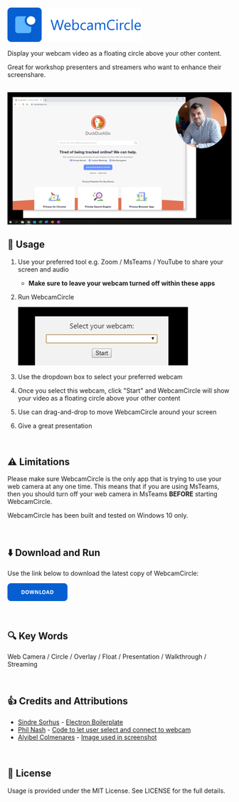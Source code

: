 <br />

![](images/header.png)

Display your webcam video as a floating circle above your other content.

Great for workshop presenters and streamers who want to enhance their screenshare.

<br />

<img src="images/screenshot.png" width="800" />

<br />

## 📝 Usage

1. Use your preferred tool e.g. Zoom / MsTeams / YouTube to share your screen and audio
    - **Make sure to leave your webcam turned off within these apps**
2. Run WebcamCircle

   ![](images/select.jpg)
3. Use the dropdown box to select your preferred webcam
4. Once you select this webcam, click "Start" and WebcamCircle will show your video as a floating circle above your other content

5. Use can drag-and-drop to move WebcamCircle around your screen
6. Give a great presentation

<br />

## ⚠️ Limitations

Please make sure WebcamCircle is the only app that is trying to use your web camera at any one time. This means that if you are using MsTeams, then you should turn off your web camera in MsTeams **BEFORE** starting WebcamCircle.

WebcamCircle has been built and tested on Windows 10 only.

<br />
	
## ⬇️ Download and Run

Use the link below to download the latest copy of WebcamCircle:

[<img src="images/download.png" height="40">](https://github.com/cainhill/WebcamCircle/releases/download/0.0.2/WebcamCircle.0.0.2.exe)

<br />

## 🔍 Key Words

Web Camera / Circle / Overlay / Float / Presentation / Walkthrough / Streaming

<br />

## 👍 Credits and Attributions

* [Sindre Sorhus](https://github.com/sindresorhus) - [Electron Boilerplate](https://github.com/sindresorhus/electron-boilerplate)
* [Phil Nash](https://github.com/philnash) - [Code to let user select and connect to webcam](https://github.com/philnash/mediadevices-camera-selection/blob/master/app.js)
* [Alyibel Colmenares](https://pixabay.com/users/alyibel-3625842) - [Image used in screenshot](https://pixabay.com/photos/entrepreneur-computer-man-office-2326419)

<br />

## 🎨 License

Usage is provided under the MIT License. See LICENSE for the full details.

<br />
